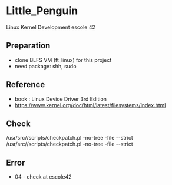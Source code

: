# Little_Penguin
Linux Kernel Development escole 42

## Preparation
- clone BLFS VM (ft_linux) for this project
- need package: shh, sudo

## Reference
- book : Linux Device Driver 3rd Edition
- https://www.kernel.org/doc/html/latest/filesystems/index.html

## Check
/usr/src/<kernel>/scripts/checkpatch.pl <file> -no-tree -file --strict
/usr/src/<kernel>/scripts/checkpatch.pl <file> -no-tree -file --strict

## Error
- 04 - check at escole42

